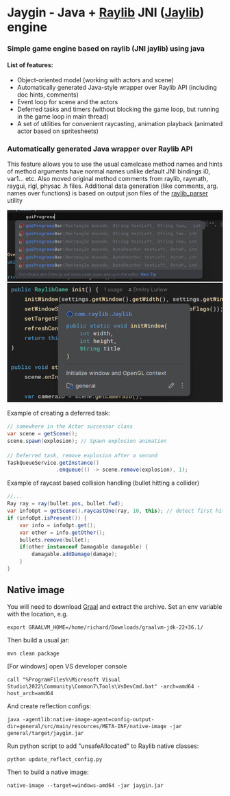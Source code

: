 # Jaygin - Java + [Raylib](https://github.com/raysan5/raylib) JNI ([Jaylib](https://github.com/electronstudio/jaylib)) engine
### Simple game engine based on raylib (JNI jaylib) using java

#### List of features:
- Object-oriented model (working with actors and scene)
- Automatically generated Java-style wrapper over Raylib API (including doc hints, comments)
- Event loop for scene and the actors
- Deferred tasks and timers (without blocking the game loop, but running in the game loop in main thread)
- A set of utilities for convenient raycasting, animation playback (animated actor based on spritesheets)

### Automatically generated Java wrapper over Raylib API

This feature allows you to use the usual camelcase method names and hints of method arguments have normal names unlike default JNI bindings i0, var1... etc.
Also moved original method comments from raylib, raymath, raygui, rlgl, physac .h files.
Additional data generation (like comments, arg. names over functions) is based on output json files of the [raylib_parser](https://github.com/raysan5/raylib/tree/master/parser) utility

![Hints Example](https://github.com/ummo93/Jaygin/blob/master/example.jpg?raw=true)
![Description Example](https://github.com/ummo93/Jaygin/blob/master/example2.jpg?raw=true)


Example of creating a deferred task:

```java
// somewhere in the Actor successor class
var scene = getScene();
scene.spawn(explosion); // Spawn explosion animation

// Deferred task, remove explosion after a second
TaskQueueService.getInstance()
                .enqueue(() -> scene.remove(explosion), 1);
```

Example of raycast based collision handling (bullet hitting a collider)

```java
//...
Ray ray = ray(bullet.pos, bullet.fwd);
var infoOpt = getScene().raycastOne(ray, 10, this); // detect first hit
if (infoOpt.isPresent()) {
    var info = infoOpt.get();
    var other = info.getOther();
    bullets.remove(bullet);
    if(other instanceof Damagable damagable) {
        damagable.addDamage(damage);
    }
}
```

## Native image

You will need to download [Graal](https://www.graalvm.org/downloads/) and extract the archive.  Set an env variable
with the location, e.g.

    export GRAALVM_HOME=/home/richard/Downloads/graalvm-jdk-22+36.1/

Then build a usual jar:

    mvn clean package

[For windows] open VS developer console

    call "%ProgramFiles%\Microsoft Visual Studio\2022\Community\Common7\Tools\VsDevCmd.bat" -arch=amd64 -host_arch=amd64

And create reflection configs:

    java -agentlib:native-image-agent=config-output-dir=general/src/main/resources/META-INF/native-image -jar general/target/jaygin.jar

Run python script to add "unsafeAllocated" to Raylib native classes:

    python update_reflect_config.py

Then to build a native image:

    native-image --target=windows-amd64 -jar jaygin.jar






